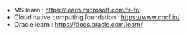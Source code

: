 - MS learn : https://learn.microsoft.com/fr-fr/
- Cloud native computing foundation : https://www.cncf.io/
- Oracle learn : https://docs.oracle.com/learn/

